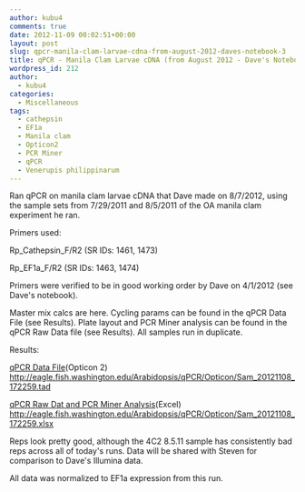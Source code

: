 ```yaml
---
author: kubu4
comments: true
date: 2012-11-09 00:02:51+00:00
layout: post
slug: qpcr-manila-clam-larvae-cdna-from-august-2012-daves-notebook-3
title: qPCR - Manila Clam Larvae cDNA (from August 2012 - Dave's Notebook)
wordpress_id: 212
author:
  - kubu4
categories:
  - Miscellaneous
tags:
  - cathepsin
  - EF1a
  - Manila clam
  - Opticon2
  - PCR Miner
  - qPCR
  - Venerupis philippinarum
---
```


Ran qPCR on manila clam larvae cDNA that Dave made on 8/7/2012, using the sample sets from 7/29/2011 and 8/5/2011 of the OA manila clam experiment he ran.

Primers used:

Rp_Cathepsin_F/R2 (SR IDs: 1461, 1473)

Rp_EF1a_F/R2 (SR IDs: 1463, 1474)

Primers were verified to be in good working order by Dave on 4/1/2012 (see Dave's notebook).

Master mix calcs are here. Cycling params can be found in the qPCR Data File (see Results). Plate layout and PCR Miner analysis can be found in the qPCR Raw Data file (see Results). All samples run in duplicate.

Results:

[qPCR Data File](https://eagle.fish.washington.edu/Arabidopsis/qPCR/Opticon/Sam_20121108_172259.tad)(Opticon 2) http://eagle.fish.washington.edu/Arabidopsis/qPCR/Opticon/Sam_20121108_172259.tad

[qPCR Raw Dat and PCR Miner Analysis](https://eagle.fish.washington.edu/Arabidopsis/qPCR/Opticon/Sam_20121108_172259.xlsx)(Excel) http://eagle.fish.washington.edu/Arabidopsis/qPCR/Opticon/Sam_20121108_172259.xlsx

Reps look pretty good, although the 4C2 8.5.11 sample has consistently bad reps across all of today's runs. Data will be shared with Steven for comparison to Dave's Illumina data.

All data was normalized to EF1a expression from this run.
